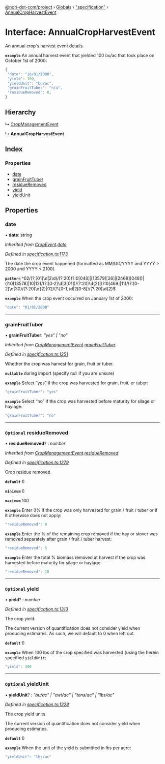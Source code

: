 [@nori-dot-com/project](../README.md) › [Globals](../globals.md) › ["specification"](../modules/_specification_.md) › [AnnualCropHarvestEvent](_specification_.annualcropharvestevent.md)

# Interface: AnnualCropHarvestEvent

An annual crop's harvest event details.

**`example`** <caption>An annual harvest event that yielded 100 bu/ac that took place on October 1st of 2000:</caption>

```js
{
 "date": "10/01/2000",
 "yield": 100,
 "yieldUnit": "bu/ac",
 "grainFruitTuber": "n/a",
 "residueRemoved": 0,
}
```

## Hierarchy

  ↳ [CropManagementEvent](_specification_.cropmanagementevent.md)

  ↳ **AnnualCropHarvestEvent**

## Index

### Properties

* [date](_specification_.annualcropharvestevent.md#date)
* [grainFruitTuber](_specification_.annualcropharvestevent.md#grainfruittuber)
* [residueRemoved](_specification_.annualcropharvestevent.md#optional-residueremoved)
* [yield](_specification_.annualcropharvestevent.md#optional-yield)
* [yieldUnit](_specification_.annualcropharvestevent.md#optional-yieldunit)

## Properties

###  date

• **date**: *string*

*Inherited from [CropEvent](_specification_.cropevent.md).[date](_specification_.cropevent.md#date)*

*Defined in [specification.ts:1173](https://github.com/nori-dot-eco/nori-dot-com/blob/526533c/packages/project/src/specification.ts#L1173)*

The date the crop event happened (formatted as MM/DD/YYYY and YYYY > 2000 and YYYY < 2100).

**`pattern`** ^02\/(?:[01]\d|2\d)\/(?:20)(?:0[048]|[13579][26]|[2468][048])|(?:0[13578]|10|12)\/(?:[0-2]\d|3[01])\/(?:20)\d{2}|(?:0[469]|11)\/(?:[0-2]\d|30)\/(?:20)\d{2}|02\/(?:[0-1]\d|2[0-8])\/(?:20)\d{2}$

**`example`** <caption>When the crop event occurred on January 1st of 2000:</caption>

```js
"date": "01/01/2000"
```

___

###  grainFruitTuber

• **grainFruitTuber**: *"yes" | "no"*

*Inherited from [CropManagementEvent](_specification_.cropmanagementevent.md).[grainFruitTuber](_specification_.cropmanagementevent.md#grainfruittuber)*

*Defined in [specification.ts:1251](https://github.com/nori-dot-eco/nori-dot-com/blob/526533c/packages/project/src/specification.ts#L1251)*

Whether the crop was harvest for grain, fruit or tuber.

**`nullable`** during import (specify null if you are unsure)

**`example`** <caption>Select “yes” if the crop was harvested for grain, fruit, or tuber:</caption>

```js
"grainFruitTuber": "yes"
```

**`example`** <caption>Select “no” if the crop was harvested before maturity for silage or haylage:</caption>

```js
"grainFruitTuber": "no"
```

___

### `Optional` residueRemoved

• **residueRemoved**? : *number*

*Inherited from [CropManagementEvent](_specification_.cropmanagementevent.md).[residueRemoved](_specification_.cropmanagementevent.md#optional-residueremoved)*

*Defined in [specification.ts:1279](https://github.com/nori-dot-eco/nori-dot-com/blob/526533c/packages/project/src/specification.ts#L1279)*

Crop residue removed.

**`default`** 0

**`minimum`** 0

**`maximum`** 100

**`example`** <caption>Enter 0% if the crop was only harvested for grain / fruit / tuber or if it otherwise does not apply:</caption>

```js
"residueRemoved": 0
```

**`example`** <caption>Enter the % of the remaining crop removed if the hay or stover was removed separately after grain / fruit / tuber harvest:</caption>

```js
"residueRemoved": 5
```

**`example`** <caption>Enter the total % biomass removed at harvest if the crop was harvested before maturity for silage or haylage:</caption>

```js
"residueRemoved": 10
```

___

### `Optional` yield

• **yield**? : *number*

*Defined in [specification.ts:1313](https://github.com/nori-dot-eco/nori-dot-com/blob/526533c/packages/project/src/specification.ts#L1313)*

The crop yield.

The current version of quantification does not consider yield when producing estimates. As such, we will default to 0 when left out.

**`default`** 0

**`example`** <caption>When 100 lbs of the crop specified was harvested (using the herein specified `yieldUnit`:</caption>

```js
"yield": 100
```

___

### `Optional` yieldUnit

• **yieldUnit**? : *"bu/ac" | "cwt/ac" | "tons/ac" | "lbs/ac"*

*Defined in [specification.ts:1328](https://github.com/nori-dot-eco/nori-dot-com/blob/526533c/packages/project/src/specification.ts#L1328)*

The crop yield units.

The current version of quantification does not consider yield when producing estimates.

**`default`** 0

**`example`** <caption>When the unit of the yield is submitted in lbs per acre:</caption>

```js
"yieldUnit": "lbs/ac"
```
